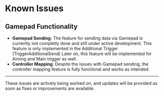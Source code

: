 ﻿<!-- # This content will automatically displayed if not empty -->
# Known Issues

## Gamepad Functionality

- **Gamepad Sending**: The feature for sending data via Gamepad is currently not completly done and still under active development.
    This feature is only implemented in the Additional Trigger (TriggerAdditionalSend)
    Later on, this feature will be implemented for Aiming and Main trigger as well.
- **Controller Mapping**: Despite the issues with Gamepad sending, the controller mapping feature is fully functional and works as intended.

---

These issues are actively being worked on, and updates will be provided as soon as fixes or improvements are available.
